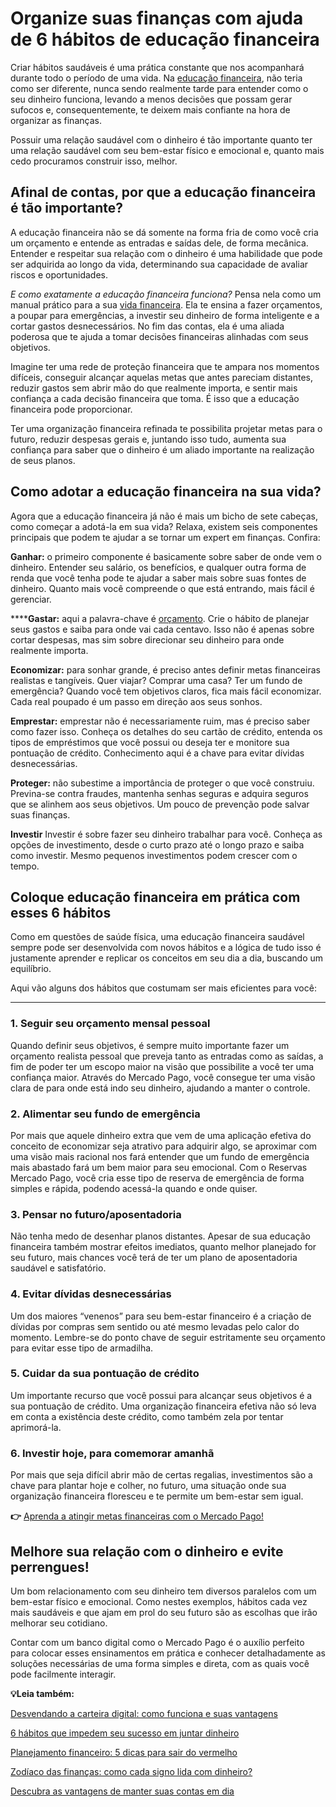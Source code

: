 # Organize suas finanças com ajuda de 6 hábitos de educação financeira

Criar hábitos saudáveis é uma prática constante que nos acompanhará durante todo o período de uma vida. Na [educação financeira](https://meubolso.mercadopago.com.br/educacao-financeira-6-dicas-para-ter-controle-do-seu-dinheiro-em-2021), não teria como ser diferente, nunca sendo realmente tarde para entender como o seu dinheiro funciona, levando a menos decisões que possam gerar sufocos e, consequentemente, te deixem mais confiante na hora de organizar as finanças.

Possuir uma relação saudável com o dinheiro é tão importante quanto ter uma relação saudável com seu bem-estar físico e emocional e, quanto mais cedo procuramos construir isso, melhor.

## **Afinal de contas, por que a educação financeira é tão importante?**

A educação financeira não se dá somente na forma fria de como você cria um orçamento e entende as entradas e saídas dele, de forma mecânica. Entender e respeitar sua relação com o dinheiro é uma habilidade que pode ser adquirida ao longo da vida, determinando sua capacidade de avaliar riscos e oportunidades.

*E como exatamente a educação financeira funciona?* Pensa nela como um manual prático para a sua [vida financeira](https://meubolso.mercadopago.com.br/habitos-que-prejudicam-sua-vida-financeira). Ela te ensina a fazer orçamentos, a poupar para emergências, a investir seu dinheiro de forma inteligente e a cortar gastos desnecessários. No fim das contas, ela é uma aliada poderosa que te ajuda a tomar decisões financeiras alinhadas com seus objetivos.

Imagine ter uma rede de proteção financeira que te ampara nos momentos difíceis, conseguir alcançar aquelas metas que antes pareciam distantes, reduzir gastos sem abrir mão do que realmente importa, e sentir mais confiança a cada decisão financeira que toma. É isso que a educação financeira pode proporcionar.

Ter uma organização financeira refinada te possibilita projetar metas para o futuro, reduzir despesas gerais e, juntando isso tudo, aumenta sua confiança para saber que o dinheiro é um aliado importante na realização de seus planos.

## **Como adotar a educação financeira na sua vida?**

Agora que a educação financeira já não é mais um bicho de sete cabeças, como começar a adotá-la em sua vida? Relaxa, existem seis componentes principais que podem te ajudar a se tornar um expert em finanças. Confira:

**Ganhar:** o primeiro componente é basicamente sobre saber de onde vem o dinheiro. Entender seu salário, os benefícios, e qualquer outra forma de renda que você tenha pode te ajudar a saber mais sobre suas fontes de dinheiro. Quanto mais você compreende o que está entrando, mais fácil é gerenciar.

******Gastar:** aqui a palavra-chave é [orçamento](https://meubolso.mercadopago.com.br/faca-seu-orcamento-pessoal). Crie o hábito de planejar seus gastos e saiba para onde vai cada centavo. Isso não é apenas sobre cortar despesas, mas sim sobre direcionar seu dinheiro para onde realmente importa.

**Economizar:** para sonhar grande, é preciso antes definir metas financeiras realistas e tangíveis. Quer viajar? Comprar uma casa? Ter um fundo de emergência? Quando você tem objetivos claros, fica mais fácil economizar. Cada real poupado é um passo em direção aos seus sonhos.

**Emprestar:** emprestar não é necessariamente ruim, mas é preciso saber como fazer isso. Conheça os detalhes do seu cartão de crédito, entenda os tipos de empréstimos que você possui ou deseja ter e monitore sua pontuação de crédito. Conhecimento aqui é a chave para evitar dívidas desnecessárias.

**Proteger:** não subestime a importância de proteger o que você construiu. Previna-se contra fraudes, mantenha senhas seguras e adquira seguros que se alinhem aos seus objetivos. Um pouco de prevenção pode salvar suas finanças.

**Investir**
Investir é sobre fazer seu dinheiro trabalhar para você. Conheça as opções de investimento, desde o curto prazo até o longo prazo e saiba como investir. Mesmo pequenos investimentos podem crescer com o tempo.

## 

## **Coloque educação financeira em prática com esses 6 hábitos**

Como em questões de saúde física, uma educação financeira saudável sempre pode ser desenvolvida com novos hábitos e a lógica de tudo isso é justamente aprender e replicar os conceitos em seu dia a dia, buscando um equilíbrio.

Aqui vão alguns dos hábitos que costumam ser mais eficientes para você:

****

### **1. Seguir seu orçamento mensal pessoal**

Quando definir seus objetivos, é sempre muito importante fazer um orçamento realista pessoal que preveja tanto as entradas como as saídas, a fim de poder ter um escopo maior na visão que possibilite a você ter uma confiança maior. Através do Mercado Pago, você consegue ter uma visão clara de para onde está indo seu dinheiro, ajudando a manter o controle.

### **2. Alimentar seu fundo de emergência**

Por mais que aquele dinheiro extra que vem de uma aplicação efetiva do conceito de economizar seja atrativo para adquirir algo, se aproximar com uma visão mais racional nos fará entender que um fundo de emergência mais abastado fará um bem maior para seu emocional. Com o Reservas Mercado Pago, você cria esse tipo de reserva de emergência de forma simples e rápida, podendo acessá-la quando e onde quiser.

### **3. Pensar no futuro/aposentadoria**

Não tenha medo de desenhar planos distantes. Apesar de sua educação financeira também mostrar efeitos imediatos, quanto melhor planejado for seu futuro, mais chances você terá de ter um plano de aposentadoria saudável e satisfatório.

### **4. Evitar dívidas desnecessárias**

Um dos maiores “venenos” para seu bem-estar financeiro é a criação de dívidas por compras sem sentido ou até mesmo levadas pelo calor do momento. Lembre-se do ponto chave de seguir estritamente seu orçamento para evitar esse tipo de armadilha.

### **5. Cuidar da sua pontuação de crédito**

Um importante recurso que você possui para alcançar seus objetivos é a sua pontuação de crédito. Uma organização financeira efetiva não só leva em conta a existência deste crédito, como também zela por tentar aprimorá-la.

### **6. Investir hoje, para comemorar amanhã**

Por mais que seja difícil abrir mão de certas regalias, investimentos são a chave para plantar hoje e colher, no futuro, uma situação onde sua organização financeira floresceu e te permite um bem-estar sem igual.

**👉** [Aprenda a atingir metas financeiras com o Mercado Pago!](https://meubolso.mercadopago.com.br/metas-financeiras-com-o-mercado-pago)

## **Melhore sua relação com o dinheiro e evite perrengues!**

Um bom relacionamento com seu dinheiro tem diversos paralelos com um bem-estar físico e emocional. Como nestes exemplos, hábitos cada vez mais saudáveis e que ajam em prol do seu futuro são as escolhas que irão melhorar seu cotidiano.

Contar com um banco digital como o Mercado Pago é o auxílio perfeito para colocar esses ensinamentos em prática e conhecer detalhadamente as soluções necessárias de uma forma simples e direta, com as quais você pode facilmente interagir.

**💡Leia também:**

[Desvendando a carteira digital: como funciona e suas vantagens](https://meubolso.mercadopago.com.br/explorando-a-carteira-digital-e-suas-vantagens)

[6 hábitos que impedem seu sucesso em juntar dinheiro](https://meubolso.mercadopago.com.br/habitos-que-impedem-juntar-dinheiro)

[Planejamento financeiro: 5 dicas para sair do vermelho](https://meubolso.mercadopago.com.br/planejamento-financeiro-para-sair-do-vermelho)

[Zodíaco das finanças: como cada signo lida com dinheiro?](https://meubolso.mercadopago.com.br/zodiaco-e-vida-financeira)

[Descubra as vantagens de manter suas contas em dia](https://meubolso.mercadopago.com.br/descubra-as-vantagens-de-manter-suas-contas-em-dia)